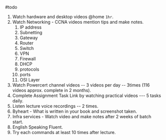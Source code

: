 #todo 
1. Watch hardware and desktop videos @home  `1hr`.
2. Watch Networking - CCNA videos mention tips and make notes.
	1. IP address
	2. Subnetting
	3. Gateway
	4. Router
	5. Switch
	6. VPN
	7. Firewall
	8. DHCP
	9. protocols
	10. ports 
	11. OSI Layer
3. Watch Powercert channel videos -- 3 videos per day -- 3times (116 videos approx. complete in 2 months).
4. Complete Assignment Task Link by watching practical videos --- 5 tasks daily.
5. Listen lecture voice recordings -- 2 times.
6. Byheart  - What is written in your book and screenshot taken.
7. Infra services - Watch video and make notes after 2 weeks of batch start.
8. English Speaking Fluent.
9. Try each commands at least 10 times after lecture.



